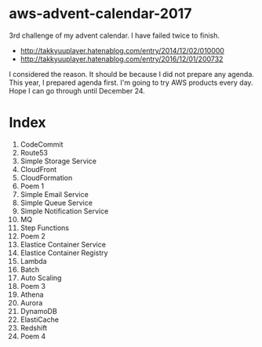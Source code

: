 # aws-advent-calendar-2017

3rd challenge of my advent calendar. I have failed twice to finish.

* http://takkyuuplayer.hatenablog.com/entry/2014/12/02/010000
* http://takkyuuplayer.hatenablog.com/entry/2016/12/01/200732

I considered the reason. It should be because I did not prepare any agenda. This year, I prepared agenda first.
I'm going to try AWS products every day. Hope I can go through until December 24.

# Index

1. CodeCommit
1. Route53
1. Simple Storage Service
1. CloudFront
1. CloudFormation
1. Poem 1
1. Simple Email Service
1. Simple Queue Service
1. Simple Notification Service
1. MQ
1. Step Functions
1. Poem 2
1. Elastice Container Service
1. Elastice Container Registry
1. Lambda
1. Batch
1. Auto Scaling
1. Poem 3
1. Athena
1. Aurora
1. DynamoDB
1. ElastiCache
1. Redshift
1. Poem 4

